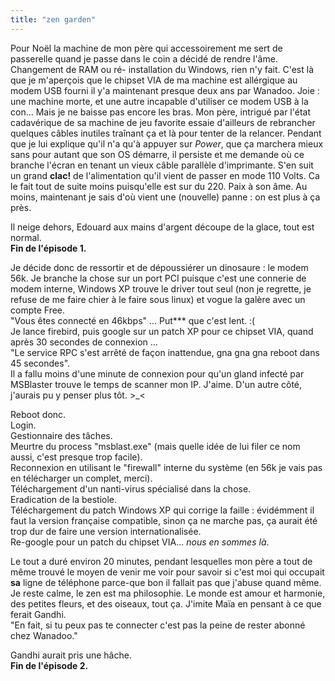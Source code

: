 ```yaml
---
title: "zen garden"
---
```


Pour Noël la machine de mon père qui accessoirement me sert de passerelle
quand je passe dans le coin a décidé de rendre l'âme. Changement de RAM ou ré-
installation du Windows, rien n'y fait. C'est là que je m'aperçois que le
chipset VIA de ma machine est allérgique au modem USB fourni il y'a maintenant
presque deux ans par Wanadoo. Joie : une machine morte, et une autre incapable
d'utiliser ce modem USB à la con... Mais je ne baisse pas encore les bras. Mon
père, intrigué par l'état cadavérique de sa machine de jeu favorite essaie
d'ailleurs de rebrancher quelques câbles inutiles traînant ça et là pour
tenter de la relancer. Pendant que je lui explique qu'il n'a qu'à appuyer sur
_Power_, que ça marchera mieux sans pour autant que son OS démarre, il
persiste et me demande où ce branche l'écran en tenant un vieux câble
parallèle d'imprimante. S'en suit un grand **clac!** de l'alimentation qu'il
vient de passer en mode 110 Volts. Ca le fait tout de suite moins puisqu'elle
est sur du 220. Paix à son âme. Au moins, maintenant je sais d'où vient une
(nouvelle) panne : on est plus à ça près.

Il neige dehors, Edouard aux mains d'argent découpe de la glace, tout est
normal.  
**Fin de l'épisode 1.**

Je décide donc de ressortir et de dépoussiérer un dinosaure : le modem 56k. Je
branche la chose sur un port PCI puisque c'est une connerie de modem interne,
Windows XP trouve le driver tout seul (non je regrette, je refuse de me faire
chier à le faire sous linux) et vogue la galère avec un compte Free.  
"Vous êtes connecté en 46kbps" ... Put*** que c'est lent. :(  
Je lance firebird, puis google sur un patch XP pour ce chipset VIA, quand
après 30 secondes de connexion ...  
"Le service RPC s'est arrêté de façon inattendue, gna gna gna reboot dans 45
secondes".  
Il a fallu moins d'une minute de connexion pour qu'un gland infecté par
MSBlaster trouve le temps de scanner mon IP. J'aime. D'un autre côté, j'aurais
pu y penser plus tôt. >_<

Reboot donc.  
Login.  
Gestionnaire des tâches.  
Meurtre du process "msblast.exe" (mais quelle idée de lui filer ce nom aussi,
c'est presque trop facile).  
Reconnexion en utilisant le "firewall" interne du système (en 56k je vais pas
en télécharger un complet, merci).  
Téléchargement d'un nanti-virus spécialisé dans la chose.  
Eradication de la bestiole.  
Téléchargement du patch Windows XP qui corrige la faille : évidémment il faut
la version française compatible, sinon ça ne marche pas, ça aurait été trop
dur de faire une version internationalisée.  
Re-google pour un patch du chipset VIA... _nous en sommes là_.

Le tout a duré environ 20 minutes, pendant lesquelles mon père a tout de même
trouvé le moyen de venir me voir pour savoir si c'est moi qui occupait **sa**
ligne de téléphone parce-que bon il fallait pas que j'abuse quand même. Je
reste calme, le zen est ma philosophie. Le monde est amour et harmonie, des
petites fleurs, et des oiseaux, tout ça. J'imite Maïa en pensant à ce que
ferait Gandhi.  
"En fait, si tu peux pas te connecter c'est pas la peine de rester abonné chez
Wanadoo."

Gandhi aurait pris une hâche.  
**Fin de l'épisode 2.**

